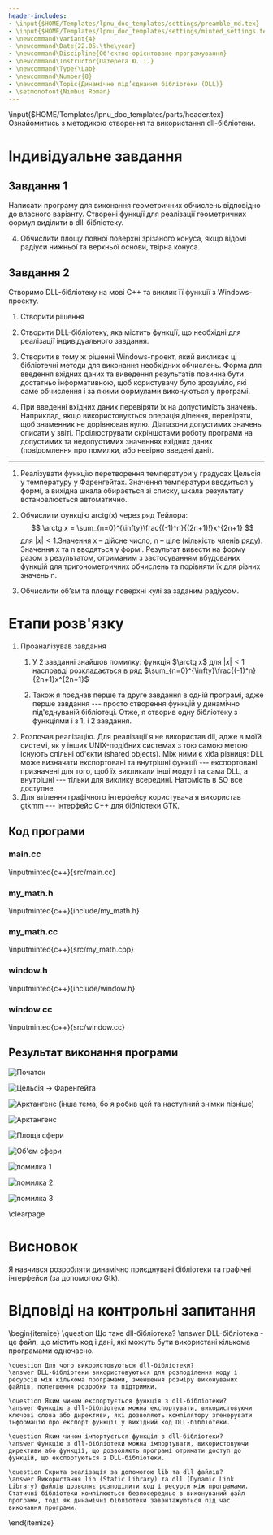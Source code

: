```yaml
---
header-includes:
- \input{$HOME/Templates/lpnu_doc_templates/settings/preamble_md.tex}
- \input{$HOME/Templates/lpnu_doc_templates/settings/minted_settings.tex}
- \newcommand\Variant{4}
- \newcommand\Date{22.05.\the\year}
- \newcommand\Discipline{Об'єктно-орієнтоване програмування}
- \newcommand\Instructor{Патерега Ю. І.}
- \newcommand\Type{\Lab}
- \newcommand\Number{8}
- \newcommand\Topic{Динамічне під’єднання бібліотеки (DLL)}
- \setmonofont{Nimbus Roman}
---
```


\input{$HOME/Templates/lpnu_doc_templates/parts/header.tex}
Ознайомитись з методикою створення та використання dll-бібліотеки.

# Індивідуальне завдання

## Завдання 1

Написати програму для виконання геометричних обчислень відповідно до
власного варіанту. Створені функції для реалізації геометричних формул
виділити в dll-бібліотеку.

4. Обчислити площу повної поверхні зрізаного конуса, якщо відомі радіуси
нижньої та верхньої основи, твірна конуса.

## Завдання 2

Створимо DLL-бібліотеку на мові C++ та виклик її функції з Windows-проекту.

1. Створити рішення

2. Створити DLL-бібліотеку, яка містить функції, що необхідні для
реалізації індивідуального завдання.

3. Створити в тому ж рішенні Windows-проект, який викликає ці бібліотечні
методи для виконання необхідних обчислень. Форма для введення вхідних даних
та виведення результатів повинна бути достатньо інформативною, щоб
користувачу було зрозуміло, які саме обчислення і за якими формулами
виконуються у програмі.

4. При введенні вхідних даних перевіряти їх на допустимість значень.
Наприклад, якщо використовується операція ділення, перевіряти, щоб
знаменник не дорівнював нулю. Діапазони допустимих значень описати у звіті.
Проілюструвати скріншотами роботу програми на допустимих та недопустимих
значеннях вхідних даних (повідомлення про помилки, або невірно введені дані).

---

1. Реалізувати функцію перетворення температури у градусах Цельсія у
температуру у Фаренгейтах. Значення температури вводиться у формі, а
вихідна шкала обирається зі списку, шкала результату встановлюється
автоматично.

2. Обчислити функцію arctg(x) через ряд Тейлора:
$$
\arctg x = \sum_{n=0}^{\infty}\frac{(-1)^n}{(2n+1)!}x^{2n+1}
$$
для $|x|<1$.Значення x – дійсне число, n – ціле
(кількість членів ряду). Значення x та n вводяться у формі. Результат вивести
на форму разом з результатом, отриманим з застосуванням вбудованих функцій
для тригонометричних обчислень та порівняти їх для різних значень n.

3. Обчислити об’єм та площу поверхні кулі за заданим радіусом.

# Етапи розв'язку

1. Проаналізував завдання
	1. У 2 завданні знайшов помилку:
	функція $\arctg x$
	для $|x|<1$ насправді розкладається в ряд
	$\sum_{n=0}^{\infty}\frac{(-1)^n}{2n+1}x^{2n+1}$

	2. Також я поєднав перше та друге завдання в
	одній програмі, адже перше завдання --- просто
	створення функцій у динамічно під'єднуваній бібліотеці.
	Отже, я створив одну бібліотеку з функціями і з 1, і 2
	завдання.
2. Розпочав реалізацію. Для реалізації я не використав dll, адже
	в моїй системі, як у інших UNIX-подібних системах з тою
	самою метою існують спільні об'єкти (shared objects).
	Між ними є хіба різниця:
	DLL може визначати експортовані та внутрішні функції --- експортовані
	призначені для того, щоб їх викликали інші модулі та сама DLL, а внутрішні --- тільки для виклику всередині. Натомість в SO все доступне.
3. Для втілення графічного інтерфейсу користувача я використав gtkmm --- інтерфейс C++ для бібліотеки GTK.



## Код програми

### main.cc

\inputminted{c++}{src/main.cc}

### my_math.h

\inputminted{c++}{include/my_math.h}

### my_math.cc

\inputminted{c++}{src/my_math.cpp}

### window.h

\inputminted{c++}{include/window.h}

### window.cc

\inputminted{c++}{src/window.cc}

## Результат виконання програми

![Початок](images/pic-window-230521-2245-59.png)

![Цельсія -> Фаренгейта](images/pic-window-230521-2246-31.png)

![Арктангенс (інша тема, бо я робив цей та наступний знімки пізніше)](images/atan0.png)

![Арктангенс](images/atan1.png)

![Площа сфери](images/pic-window-230521-2247-02.png)

![Об'єм сфери](images/pic-window-230521-2247-11.png)

![помилка 1](images/1.png)

![помилка 2](images/2.png)

![помилка 3](images/3.png)

\clearpage

# Висновок

Я навчився розробляти динамічно приєднувані бібліотеки
та графічні інтерфейси (за допомогою Gtk).

# Відповіді на контрольні запитання
\begin{itemize}
	\question Що таке dll-бібліотека?
	\answer DLL-бібліотека - це файл, що містить код і дані, які можуть бути використані кількома програмами одночасно.

	\question Для чого використовуються dll-бібліотеки?
	\answer DLL-бібліотеки використовуються для розподілення коду і ресурсів між кількома програмами, зменшення розміру виконуваних файлів, полегшення розробки та підтримки.

	\question Яким чином експортується функція з dll-бібліотеки?
	\answer Функцію з dll-бібліотеки можна експортувати, використовуючи ключові слова або директиви, які дозволяють компілятору згенерувати інформацію про експорт функції у вихідний код DLL-бібліотеки.

	\question Яким чином імпортується функція з dll-бібліотеки?
	\answer Функцію з dll-бібліотеки можна імпортувати, використовуючи директиви або функції, що дозволяють програмі отримати доступ до функцій, що експортуються з DLL-бібліотеки.

	\question Скрита реалізація за допомогою lib та dll файлів?
	\answer Використання lib (Static Library) та dll (Dynamic Link Library) файлів дозволяє розподілити код і ресурси між програмами. Статичні бібліотеки компілюються безпосередньо в виконуваний файл програми, тоді як динамічні бібліотеки завантажуються під час виконання програми.
\end{itemize}
